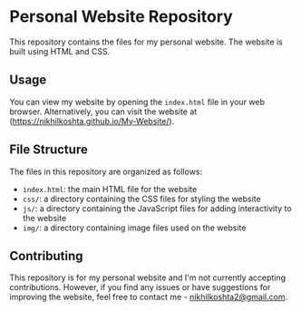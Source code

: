 # Personal Website Repository

This repository contains the files for my personal website. The website is built using HTML and CSS.

## Usage

You can view my website by opening the `index.html` file in your web browser. Alternatively, you can visit the website at (https://nikhilkoshta.github.io/My-Website/).

## File Structure

The files in this repository are organized as follows:

- `index.html`: the main HTML file for the website
- `css/`: a directory containing the CSS files for styling the website
- `js/`: a directory containing the JavaScript files for adding interactivity to the website
- `img/`: a directory containing image files used on the website

## Contributing

This repository is for my personal website and I'm not currently accepting contributions. However, if you find any issues or have suggestions for improving the website, feel free to contact me - nikhilkoshta2@gmail.com.

